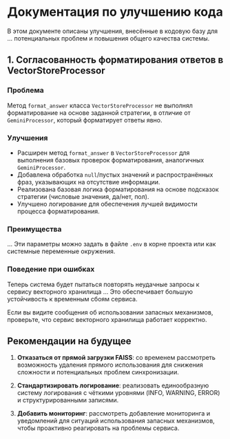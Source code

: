 # Документация по улучшению кода

В этом документе описаны улучшения, внесённые в кодовую базу для ... потенциальных проблем и повышения общего качества системы.

## 1. Согласованность форматирования ответов в VectorStoreProcessor

### Проблема
Метод `format_answer` класса `VectorStoreProcessor` не выполнял форматирование на основе заданной стратегии, в отличие от `GeminiProcessor`, который форматирует ответы явно.

### Улучшения
- Расширен метод `format_answer` в `VectorStoreProcessor` для выполнения базовых проверок форматирования, аналогичных `GeminiProcessor`.
- Добавлена обработка `null`/пустых значений и распространённых фраз, указывающих на отсутствие информации.
- Реализована базовая логика форматирования на основе подсказок стратегии (числовые значения, да/нет, пол).
- Улучшено логирование для обеспечения лучшей видимости процесса форматирования.

### Преимущества
...
Эти параметры можно задать в файле `.env` в корне проекта или как системные переменные окружения.

### Поведение при ошибках

Теперь система будет пытаться повторять неудачные запросы к сервису векторного хранилища ... Это обеспечивает большую устойчивость к временным сбоям сервиса.

Если вы видите сообщения об использовании запасных механизмов, проверьте, что сервис векторного хранилища работает корректно.

## Рекомендации на будущее

1. **Отказаться от прямой загрузки FAISS**: со временем рассмотреть возможность удаления прямого использования для снижения сложности и потенциальных проблем синхронизации.

2. **Стандартизировать логирование**: реализовать единообразную систему логирования с чёткими уровнями (INFO, WARNING, ERROR) и структурированными записями.

3. **Добавить мониторинг**: рассмотреть добавление мониторинга и уведомлений для ситуаций использования запасных механизмов, чтобы проактивно реагировать на проблемы сервиса.
